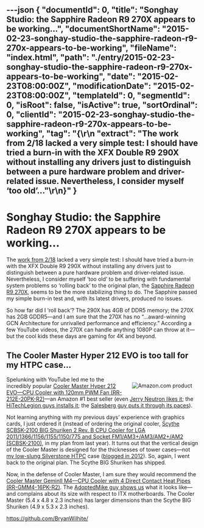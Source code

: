 ---json
{
  "documentId": 0,
  "title": "Songhay Studio: the Sapphire Radeon R9 270X appears to be working…",
  "documentShortName": "2015-02-23-songhay-studio-the-sapphire-radeon-r9-270x-appears-to-be-working",
  "fileName": "index.html",
  "path": "./entry/2015-02-23-songhay-studio-the-sapphire-radeon-r9-270x-appears-to-be-working",
  "date": "2015-02-23T08:00:00Z",
  "modificationDate": "2015-02-23T08:00:00Z",
  "templateId": 0,
  "segmentId": 0,
  "isRoot": false,
  "isActive": true,
  "sortOrdinal": 0,
  "clientId": "2015-02-23-songhay-studio-the-sapphire-radeon-r9-270x-appears-to-be-working",
  "tag": "{\r\n  \"extract\": \"The work from 2/18 lacked a very simple test: I should have tried a burn-in with the XFX Double R9 290X without installing any drivers just to distinguish between a pure hardware problem and driver-related issue. Nevertheless, I consider myself ‘too old’...\"\r\n}"
}
---

# Songhay Studio: the Sapphire Radeon R9 270X appears to be working…

The [work from 2/18](http://songhayblog.azurewebsites.net/Entry/Show/songhay-studio-hardware-acquisition-strategy-one-year-later) lacked a very simple test: I should have tried a burn-in with the XFX Double R9 290X without installing any drivers just to distinguish between a pure hardware problem and driver-related issue. Nevertheless, I consider myself ‘too old’ to be suffering with fundamental system problems so ‘rolling back’ to the original plan, the [Sapphire Radeon R9 270X](http://www.amazon.com/Sapphire-Version-PCI-Express-Graphics-11217-01-20G/dp/B00B3WTWXU%3FSubscriptionId=1SW6D7X6ZXXR92KVX0G2&tag=thekintespacec00&linkCode=xm2&camp=2025&creative=165953&creativeASIN=B00B3WTWXU), seems to be the more stabilizing thing to do. The Sapphire passed my simple burn-in test and, with its latest drivers, produced no issues.

So how far did I ‘roll back’? The 290X has 4GB of DDR5 memory; the 270X has 2GB GDDR5—and I am sure that the 270X has no “…award-winning GCN Architecture for unrivalled performance and efficiency.” According a few YouTube videos, the 270X can handle anything 1080P can throw at it—but the cool kids these days are gaming for 4K and beyond.

## The Cooler Master Hyper 212 EVO is too tall for my HTPC case…

[<img alt="Amazon.com product" src="http://ecx.images-amazon.com/images/I/4180q2yqPeL.jpg" style="float:right;margin:16px;">](http://www.amazon.com/exec/obidos/ASIN/B0080ATR2Y/thekintespacec00A/ "Buy this product at Amazon.com!")

Spelunking with YouTube led me to the incredibly popular [Cooler Master Hyper 212 EVO—CPU Cooler with 120mm PWM Fan (RR-212E-20PK-R2)](http://www.amazon.com/Cooler-Master-Hyper-212-RR-212E-20PK-R2/dp/B005O65JXI%3FSubscriptionId=1SW6D7X6ZXXR92KVX0G2&tag=thekintespacec00&linkCode=xm2&camp=2025&creative=165953&creativeASIN=B005O65JXI)—an Amazon #1 best seller (even [Jerry Neutron likes it](https://www.youtube.com/watch?v=Ss7yvaJIQrE&feature=youtube_gdata_player); the [HiTechLegion guys installs it](https://www.youtube.com/watch?v=8EcKXj54uQI&feature=youtube_gdata_player); the [Salesberg guy puts it through its paces](https://www.youtube.com/watch?v=JMiCgH063kg&feature=youtube_gdata_player)).

Not learning anything with my previous days’ experience with graphics cards, I just ordered it (instead of ordering the original cooler, [Scythe SCBSK-2100 BIG Shuriken 2 Rev. B CPU Cooler for LGA 2011/1366/1156/1155/1150/775 and Socket FM1/AM3+/AM3/AM2+/AM2 (SCBSK-2100)](http://www.amazon.com/Scythe-SCBSK-2100-Shuriken-Cooler-Socket/dp/B0069CQ7BE%3FSubscriptionId=1SW6D7X6ZXXR92KVX0G2&tag=thekintespacec00&linkCode=xm2&camp=2025&creative=165953&creativeASIN=B0069CQ7BE), in my plan from last year). It turns out that the vertical design of the Cooler Master is designed for the thicknesses of tower cases—not [my low-slung Silverstone HTPC](http://www.amazon.com/Silverstone-GD08B-Aluminum-Extended-Computer/dp/B007X8TQYI%3FSubscriptionId=1SW6D7X6ZXXR92KVX0G2&tag=thekintespacec00&linkCode=xm2&camp=2025&creative=165953&creativeASIN=B007X8TQYI) case ([blogged in 2012](http://songhayblog.azurewebsites.net/Entry/Show/another-slather-of-hardware-to-supposedly-make-my-life-better)). So, again, I went back to the original plan. The Scythe BIG Shuriken has shipped.

Now, in the defense of Cooler Master, I am sure they would recommend the [Cooler Master GeminII M4—CPU Cooler with 4 Direct Contact Heat Pipes (RR-GMM4-16PK-R2)](http://www.amazon.com/Cooler-Master-GeminII-M4-RR-GMM4-16PK-R2/dp/B0080ATR2Y%3Fpsc=1&SubscriptionId=1SW6D7X6ZXXR92KVX0G2&tag=thekintespacec00&linkCode=xm2&camp=2025&creative=165953&creativeASIN=B0080ATR2Y). The [AdoptedMike guy shows us](https://www.youtube.com/watch?v=-gXh3DioIb4&feature=youtube_gdata_player) what it looks like—and complains about its size with respect to ITX motherboards. The Cooler Master (5.4 x 4.8 x 2.3 inches) has larger dimensions than the Scythe BIG Shuriken (4.9 x 5.3 x 2.3 inches).

<https://github.com/BryanWilhite/>
